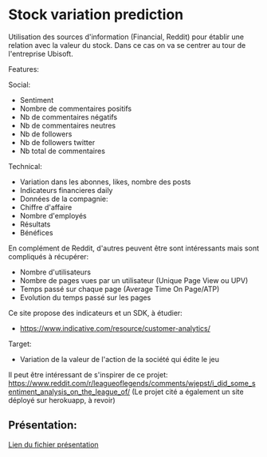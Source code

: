# Stock variation prediction

Utilisation des sources d'information (Financial, Reddit) pour établir une relation avec la valeur du stock.
Dans ce cas on va se centrer au tour de l'entreprise Ubisoft.

Features:

Social:
- Sentiment
- Nombre de commentaires positifs
- Nb de commentaires négatifs
- Nb de commentaires neutres
- Nb de followers
- Nb de followers twitter
- Nb total de commentaires

Technical:
- Variation dans les abonnes, likes, nombre des posts
- Indicateurs financieres daily
- Données de la compagnie:
- Chiffre d'affaire
- Nombre d'employés
- Résultats
- Bénéfices

En complément de Reddit, d'autres peuvent être sont intéressants mais sont compliqués à récupérer:
- Nombre d'utilisateurs
- Nombre de pages vues par un utilisateur (Unique Page View ou UPV)
- Temps passé sur chaque page (Average Time On Page/ATP)
- Evolution du temps passé sur les pages

Ce site propose des indicateurs et un SDK, à étudier:
- https://www.indicative.com/resource/customer-analytics/

Target:
- Variation de la valeur de l'action de la société qui édite le jeu


Il peut être intéressant de s'inspirer de ce projet:
https://www.reddit.com/r/leagueoflegends/comments/wjepst/i_did_some_sentiment_analysis_on_the_league_of/
(Le projet cité a également un site déployé sur herokuapp, à revoir)


## Présentation:

[Lien du fichier présentation](https://docs.google.com/presentation/d/1-z-OkW23G-p84qRh2Iz7952kcDjXYnLn/edit?usp=sharing&ouid=108808206071333529517&rtpof=true&sd=true)
